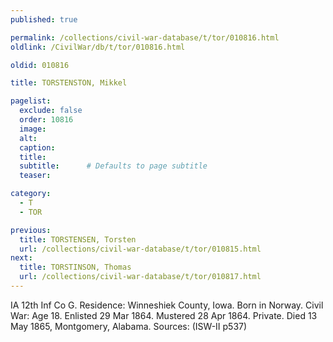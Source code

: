 ```yaml
---
published: true

permalink: /collections/civil-war-database/t/tor/010816.html
oldlink: /CivilWar/db/t/tor/010816.html

oldid: 010816

title: TORSTENSTON, Mikkel

pagelist:
  exclude: false
  order: 10816
  image: 
  alt:
  caption:
  title:
  subtitle:      # Defaults to page subtitle
  teaser:

category: 
  - T 
  - TOR

previous:
  title: TORSTENSEN, Torsten
  url: /collections/civil-war-database/t/tor/010815.html  
next:
  title: TORSTINSON, Thomas
  url: /collections/civil-war-database/t/tor/010817.html   
---
```

IA 12th Inf Co G. Residence: Winneshiek County, Iowa. Born in Norway. Civil War: Age 18. Enlisted 29 Mar 1864. Mustered 28 Apr 1864. Private. Died 13 May 1865, Montgomery, Alabama. Sources: (ISW-II p537)